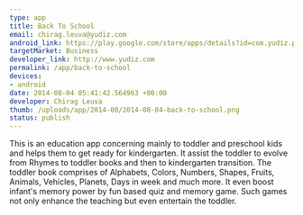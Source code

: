 ```yaml
--- 
type: app
title: Back To School
email: chirag.leuva@yudiz.com
android_link: https://play.google.com/store/apps/details?id=com.yudiz.preschool
targetMarket: Business
developer_link: http://www.yudiz.com
permalink: /app/back-to-school
devices: 
- android
date: 2014-08-04 05:41:42.564963 +00:00
developer: Chirag Leuva
thumb: /uploads/app/2014-08/2014-08-04-back-to-school.png
status: publish
---
```


This is an education app concerning mainly to toddler and preschool kids and helps them to get ready for kindergarten. It assist the toddler to evolve from Rhymes to toddler books and then to kindergarten transition. The toddler book comprises of Alphabets, Colors, Numbers, Shapes, Fruits, Animals, Vehicles, Planets, Days in week and much more. It even boost infant's memory power by fun based quiz and memory game. Such games not only enhance the teaching but even entertain the toddler. 
